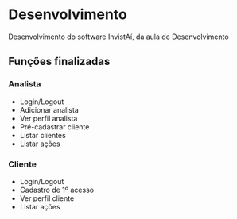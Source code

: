 # Desenvolvimento
Desenvolvimento do software InvistAí, da aula de Desenvolvimento

## Funções finalizadas

### Analista
- Login/Logout
- Adicionar analista
- Ver perfil analista
- Pré-cadastrar cliente
- Listar clientes
- Listar ações

### Cliente
- Login/Logout
- Cadastro de 1º acesso
- Ver perfil cliente
- Listar ações